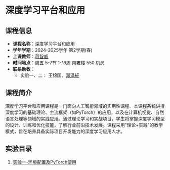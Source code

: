 # 深度学习平台和应用

## 课程信息
- **课程名称**：深度学习平台和应用
- **学年学期**：2024-2025学年 第2学期(春)
- **上课教师**：[蒋智威](https://zhiweinju.github.io/)
- **时间地点**：周五 5-7节 1-16周 南雍楼 550 机房
- **联系助教**：
    - 实验一、二： 王锦国、[邓泽轩](mailto:dengzexuan@nju.edu.cn)
## 课程简介

深度学习平台和应用课程是一门面向人工智能领域的实用性课程。本课程系统讲授深度学习的基础理论、主流框架（如PyTorch）的应用，以及在计算机视觉、自然语言处理等领域的实践应用。通过理论学习和实战项目，学生将掌握深度学习模型的设计、训练和优化技能，了解行业前沿技术发展。课程采用"理论+实践"的教学模式，旨在培养具备实际项目开发能力的深度学习应用人才。

## 实验目录

1. [实验一-环境配置及PyTorch使用](./lab1/实验一介绍.md)